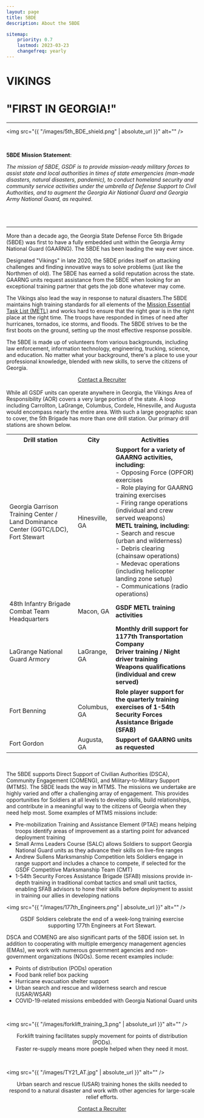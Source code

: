 ```yaml
---
layout: page
title: 5BDE
description: About the 5BDE

sitemap:
    priority: 0.7
    lastmod: 2023-03-23
    changefreq: yearly
---
```




# **VIKINGS**
# "FIRST IN GEORGIA!"

---

<span class="image left"><img src="{{ "/images/5th_BDE_shield.png" | absolute_url }}" alt="" /></span>

<br>


**5BDE Mission Statement**:

  *The mission of 5BDE, GSDF is to provide mission-ready military forces to assist state and local authorities in times of state emergencies (man-made disasters, natural disasters, pandemic), to conduct homeland security and community service activities under the umbrella of Defense Support to Civil Authorities, and to augment the Georgia Air National Guard and Georgia Army National Guard, as required*.
<br>
<br>
<br>
<br>

---

More than a decade ago, the Georgia State Defense Force 5th Brigade (5BDE) was first to have a fully embedded unit within the Georgia Army National Guard (GAARNG). The 5BDE has been leading the way ever since.


Designated "Vikings" in late 2020, the 5BDE prides itself on attacking challenges and finding innovative ways to solve problems (just like the Northmen of old). The 5BDE has earned a solid reputation across the state. GAARNG units request assistance from the 5BDE when looking for an exceptional training partner that gets the job done whatever may come.


The Vikings also lead the way in response to natural disasters.The 5BDE maintains high training standards for all elements of the [Mission Essential Task List (METL)](/pages/about/#basic-mission-essential-task-list-bmetl) and works hard to ensure that the right gear is in the right place at the right time. The troops have responded in times of need after hurricanes, tornados, ice storms, and floods. The 5BDE strives to be the first boots on the ground, setting up the most effective response possible.


The 5BDE is made up of volunteers from various backgrounds, including law enforcement, information technology, engineering, trucking, science, and education. No matter what your background, there's a place to use your professional knowledge, blended with new skills, to serve the citizens of Georgia.


<div align="center">
<a href="/pages/join">Contact a Recruiter</a>
</div>
<br>
While all GSDF units can operate anywhere in Georgia, the Vikings Area of Responsibility (AOR) covers a very large portion of the state. A loop including Carrollton, LaGrange, Columbus, Cordele, Hinesville, and Augusta would encompass nearly the entire area. With such a large geographic span to cover, the 5th Brigade has more than one drill station. Our primary drill stations are shown below.




<table>
  <tr>
    <th>Drill station</th>
    <th>City</th>
    <th>Activities</th>
  </tr>
  <tr>
    <td>Georgia Garrison Training Center / Land Dominance Center (GGTC/LDC), Fort Stewart</td>
    <td>Hinesville, GA</td>
    <td><b>Support for a variety of GAARNG activities, including:</b><br>
    - Opposing Force (OPFOR) exercises<br>
    - Role playing for GAARNG training exercises<br>
    - Firing range operations (individual and crew served weapons)<br>
    <b>METL training, including:</b><br>
    - Search and rescue (urban and wilderness)<br>
    - Debris clearing (chainsaw operations)<br>
    - Medevac operations (including helicopter landing zone setup)<br>
    - Communications (radio operations)</td>
  </tr>
  <tr>
    <td>48th Infantry Brigade Combat Team Headquarters</td>
    <td>Macon, GA</td>
    <td><b>GSDF METL training activities</b></td>
  </tr>
  <tr>
    <td>LaGrange National Guard Armory</td>
    <td>LaGrange, GA</td>
    <td><b>Monthly drill support for 1177th Transportation Company</b><br>
    <b>Driver training / Night driver training</b><br>
    <b>Weapons qualifications (individual and crew served)</b><br>
    </td>
  </tr>
  <tr>
    <td>Fort Benning</td>
    <td>Columbus, GA</td>
    <td><b>Role player support for the quarterly training exercises of 1-54th Security Forces Assistance Brigade (SFAB)</b></td>
  </tr>
  <tr>
    <td>Fort Gordon</td>
    <td>Augusta, GA</td>
    <td><b>Support of GAARNG units as requested</b><br>
    </td>
  </tr>
</table>

<br>


The 5BDE supports Direct Support of Civilian Authorities (DSCA), Community Engagement (COMENG), and Military-to-Military Support (MTMS).
The 5BDE leads the way in MTMS. The missions we undertake are highly varied and offer a challenging array of engagement. This provides opportunities for Soldiers at all levels to develop skills, build relationships, and contribute in a meaningful way to the citizens of Georgia when they need help most. Some examples of MTMS missions include:


 - Pre-mobilization Training and Assistance Element (PTAE) means helping troops identify areas of improvement as a starting point for advanced deployment training
 - Small Arms Leaders Course (SALC) allows Soldiers to support Georgia National Guard units as they advance their skills on live-fire ranges
 - Andrew Sullens Marksmanship Competition lets Soldiers engage in range support and includes a chance to compete, if selected for the GSDF Competitive Marksmanship Team (CMT)
 - 1-54th Security Forces Assistance Brigade (SFAB) missions provide in-depth training in traditional combat tactics and small unit tactics, enabling SFAB advisors to hone their skills before deployment to assist in training our allies in developing nations

<span class="image fit"><img src="{{ "/images/177th_Engineers.png" | absolute_url }}" alt="" /></span>
<p style="text-align: center;">GSDF Soldiers celebrate the end of a week-long training exercise supporting 177th Engineers at Fort Stewart.</p>

DSCA and COMENG are also significant parts of the 5BDE ission set. In addition to cooperating with multiple emergency management agencies (EMAs), we work with numerous government agencies and non-government organizations (NGOs). Some recent examples include:

  - Points of distribution (PODs) operation
  - Food bank relief box packing
  - Hurricane evacuation shelter support
  - Urban search and rescue and wilderness search and rescue (USAR/WSAR)
  - COVID-19-related missions embedded with Georgia National Guard units

<br>


<span class="image fit"><img src="{{ "/images/forklift_training_3.png" | absolute_url }}" alt="" /></span>

<p style="text-align: center;">Forklift training facilitates supply movement for points of distribution (PODs).<br>Faster re-supply means more poeple helped when they need it most.</p>

<br>



<span class="image fit"><img src="{{ "/images/TY21_AT.jpg" | absolute_url }}" alt="" /></span>
<p style="text-align: center;">Urban search and rescue (USAR) training hones the skills needed to respond to a natural disaster and work with other agencies for large-scale relief efforts.</p>

<div align="center">
<a href="/pages/join">Contact a Recruiter</a>
</div>

<br>
<br>
